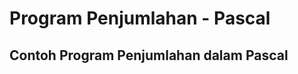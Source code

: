 # Program Penjumlahan - Pascal
## Contoh Program Penjumlahan dalam Pascal
<script src="https://gist.github.com/ilhamtaufiq/5f60519d0b5c3a9f262b4cfb5ca4e018.js"></script>
